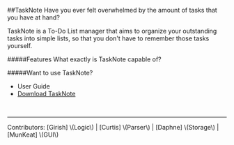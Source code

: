 ##TaskNote
Have you ever felt overwhelmed by the amount of tasks that you have at hand?

TaskNote is a To-Do List manager that aims to organize your outstanding tasks into simple lists, so that you don't have to remember those tasks yourself.

#####Features
What exactly is TaskNote capable of?

#####Want to use TaskNote?
* User Guide
* <a href="https://github.com/CS2103JAN2016-W15-2J/main/raw/master/%5BW15-2J%5D%5BV0.5%5D.jar" target="_blank">Download TaskNote</a>

<br>
<hr>
Contributors: [Girish] \(Logic\) | [Curtis] \(Parser\) | [Daphne] \(Storage\) | [MunKeat] \(GUI\)


[Girish]: https://github.com/girish92
[Curtis]: https://github.com/KnightNiwrem
[Daphne]: https://github.com/tharain
[MunKeat]: https://github.com/MunKeat
